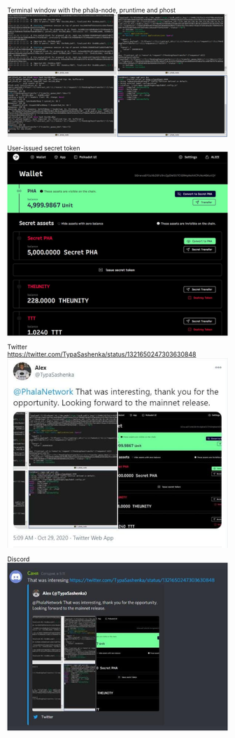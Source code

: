 Terminal window with the phala-node, pruntime and phost
![Terminal window](https://github.com/TheUnity/Polkadot_Hello_World/blob/main/Build%20And%20Run%20A%20Local%20Phala%20Network/terminal.jpg)

User-issued secret token
![token](https://github.com/TheUnity/Polkadot_Hello_World/blob/main/Build%20And%20Run%20A%20Local%20Phala%20Network/token.jpg)

Twitter  
https://twitter.com/TypaSashenka/status/1321650247303630848  
![Twitter](https://github.com/TheUnity/Polkadot_Hello_World/blob/main/Build%20And%20Run%20A%20Local%20Phala%20Network/twitter.jpg)

Discord  
![discord](https://github.com/TheUnity/Polkadot_Hello_World/blob/main/Build%20And%20Run%20A%20Local%20Phala%20Network/discord.jpg)